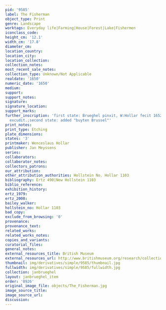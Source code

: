 ```yaml
---
pid: '9585'
label: The Fisherman
object_type: Print
genre: Landscape
worktags: Everyday life|Farming|House|Forest|Lake|Fishermen
iconclass_code:
height_cm: '12.1'
width_cm: '17.8'
diameter_cm:
location_country:
location_city:
location_collection:
collection_notes:
most_recent_sale_notes:
collection_type: Unknown/Not Applicable
realdate: '1650'
numeric_date: '1650'
medium:
support:
support_notes:
signature:
signature_location:
support_marks:
further_inscription: 'first state: Brueghel pinxit, W:Hollar fecit 1652, I Meyssens
  excudit.;second state: added "buyten Brussel"'
print_notes:
print_type: Etching
plate_dimensions:
states: '3'
printmaker: Wenceslaus Hollar
publisher: Jan Meyssens
series:
collaborators:
collaborator_notes:
collectors_patrons:
our_attribution:
other_attribution_authorities: Hollstein No. Hollar 1103
bibliography: Ertz 490|New Hollstein 1103
biblio_reference:
exhibition_history:
ertz_1979:
ertz_2008:
bailey_walker:
hollstein_no: Hollar 1103
bad_copy:
exclude_from_browsing: '0'
provenance:
provenance_text:
related_works:
related_works_notes:
copies_and_variants:
curatorial_files:
general_notes:
external_resources_title: British Museum
external_resources_url: http://www.britishmuseum.org/research/collection_online/collection_object_details.aspx
thumbnail: img/derivatives/simple/9585/thumbnail.jpg
fullwidth: img/derivatives/simple/9585/fullwidth.jpg
collection: janbrueghel
layout: janbrueghel_item
order: '0926'
original_image_file: objects/The_Fisherman.jpg
image_source_title:
image_source_url:
discussion:
---
```

